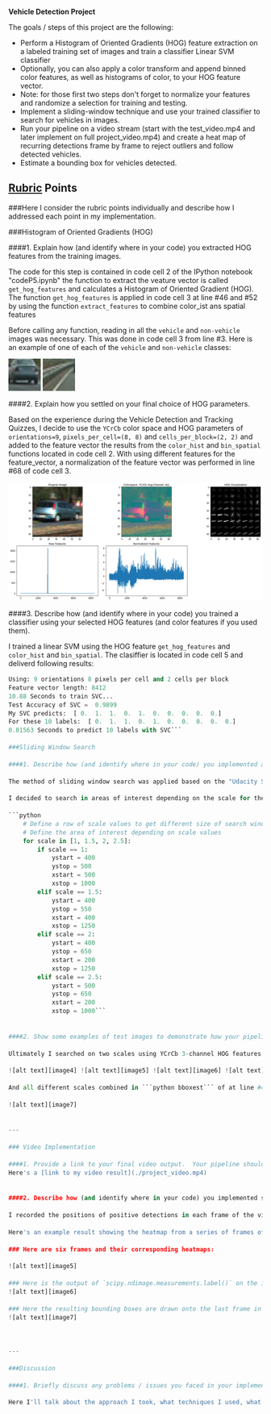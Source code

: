 
**Vehicle Detection Project**

The goals / steps of this project are the following:

* Perform a Histogram of Oriented Gradients (HOG) feature extraction on a labeled training set of images and train a classifier Linear SVM classifier
* Optionally, you can also apply a color transform and append binned color features, as well as histograms of color, to your HOG feature vector. 
* Note: for those first two steps don't forget to normalize your features and randomize a selection for training and testing.
* Implement a sliding-window technique and use your trained classifier to search for vehicles in images.
* Run your pipeline on a video stream (start with the test_video.mp4 and later implement on full project_video.mp4) and create a heat map of recurring detections frame by frame to reject outliers and follow detected vehicles.
* Estimate a bounding box for vehicles detected.

[//]: # (Image References)
[image1]: ./examples/vehicle.png
[image2]: ./examples/non_vehicle.png
[image3]: ./examples/extract_features.png
[image4]: ./examples/pipeline1.png
[image5]: ./examples/pipeline2.png
[image6]: ./examples/pipeline3.png
[image7]: ./examples/pipeline4.png
[image7]: ./examples/pipeline5.png
[video1]: ./project_video.mp4

## [Rubric](https://review.udacity.com/#!/rubrics/513/view) Points
###Here I consider the rubric points individually and describe how I addressed each point in my implementation.  


###Histogram of Oriented Gradients (HOG)

####1. Explain how (and identify where in your code) you extracted HOG features from the training images.

The code for this step is contained in code cell 2 of the IPython notebook "codeP5.ipynb" the function to extract the veature vector is called `get_hog_features` and calculates a Histogram of Oriented Gradient (HOG). The function `get_hog_features` is applied in code cell 3 at line #46 and #52 by using the function `extract_features` to combine color_ist ans spatial features

Before calling any function, reading in all the `vehicle` and `non-vehicle` images was necessary. This was done in code cell 3 from line #3.
Here is an example of one of each of the `vehicle` and `non-vehicle` classes:

![alt text][image1] ![alt text][image2]


####2. Explain how you settled on your final choice of HOG parameters.

Based on the experience during the Vehicle Detection and Tracking Quizzes, I decide to use the `YCrCb` color space and HOG parameters of `orientations=9`, `pixels_per_cell=(8, 8)` and `cells_per_block=(2, 2)` and added to the feature vector the results from the `color_hist` and `bin_spatial` functions located in code cell 2.
With using different features for the feature_vector, a normalization of the feature vector was performed in line #68 of code cell 3.

![alt text][image3]



####3. Describe how (and identify where in your code) you trained a classifier using your selected HOG features (and color features if you used them).

I trained a linear SVM using the HOG feature `get_hog_features` and `color_hist` and `bin_spatial`. The clasiffier is located in code cell 5 and deliverd following results:
```python
Using: 9 orientations 8 pixels per cell and 2 cells per block
Feature vector length: 8412
10.88 Seconds to train SVC...
Test Accuracy of SVC =  0.9899
My SVC predicts:  [ 0.  1.  1.  0.  1.  0.  0.  0.  0.  0.]
For these 10 labels:  [ 0.  1.  1.  0.  1.  0.  0.  0.  0.  0.]
0.01563 Seconds to predict 10 labels with SVC```

###Sliding Window Search

####1. Describe how (and identify where in your code) you implemented a sliding window search.  How did you decide what scales to search and how much to overlap windows?

The method of sliding window search was applied based on the "Udacity Suggestion" and is realized with the function `find_cars` located in code cell 2.

I decided to search in areas of interest depending on the scale for the sliding windows search (see code cell 7 line 17):

```python
    # Define a row of scale values to get different size of search windows
    # Define the area of interest depending on scale values
    for scale in [1, 1.5, 2, 2.5]:     
        if scale == 1:
            ystart = 400
            ystop = 500
            xstart = 500
            xstop = 1000
        elif scale == 1.5:
            ystart = 400
            ystop = 550
            xstart = 400
            xstop = 1250
        elif scale == 2:
            ystart = 400
            ystop = 650
            xstart = 200
            xstop = 1250
        elif scale == 2.5:
            ystart = 500
            ystop = 650
            xstart = 200
            xstop = 1000```


####2. Show some examples of test images to demonstrate how your pipeline is working.  What did you do to optimize the performance of your classifier?

Ultimately I searched on two scales using YCrCb 3-channel HOG features plus spatially binned color and histograms of color in the feature vector, which provided a nice result.  Here are some example images:

![alt text][image4] ![alt text][image5] ![alt text][image6] ![alt text][image6] 

And all different scales combined in ```python bboxest``` of at line #42 of code cell 7

![alt text][image7] 


---

### Video Implementation

####1. Provide a link to your final video output.  Your pipeline should perform reasonably well on the entire project video (somewhat wobbly or unstable bounding boxes are ok as long as you are identifying the vehicles most of the time with minimal false positives.)
Here's a [link to my video result](./project_video.mp4)


####2. Describe how (and identify where in your code) you implemented some kind of filter for false positives and some method for combining overlapping bounding boxes.

I recorded the positions of positive detections in each frame of the video.  From the positive detections I created a heatmap and then thresholded that map to identify vehicle positions.  I then used `scipy.ndimage.measurements.label()` to identify individual blobs in the heatmap.  I then assumed each blob corresponded to a vehicle.  I constructed bounding boxes to cover the area of each blob detected.  

Here's an example result showing the heatmap from a series of frames of video, the result of `scipy.ndimage.measurements.label()` and the bounding boxes then overlaid on the last frame of video:

### Here are six frames and their corresponding heatmaps:

![alt text][image5]

### Here is the output of `scipy.ndimage.measurements.label()` on the integrated heatmap from all six frames:
![alt text][image6]

### Here the resulting bounding boxes are drawn onto the last frame in the series:
![alt text][image7]



---

###Discussion

####1. Briefly discuss any problems / issues you faced in your implementation of this project.  Where will your pipeline likely fail?  What could you do to make it more robust?

Here I'll talk about the approach I took, what techniques I used, what worked and why, where the pipeline might fail and how I might improve it if I were going to pursue this project further.  

